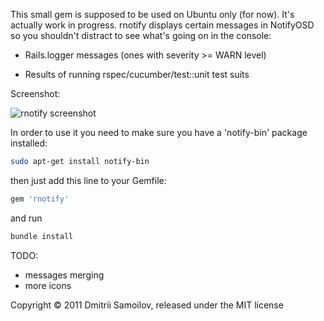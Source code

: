 This small gem is supposed to be used on Ubuntu only (for now). It's actually work in progress. rnotify displays certain messages in NotifyOSD so you shouldn't distract to see what's going on in the console:

* Rails.logger messages (ones with severity >= WARN level)

* Results of running rspec/cucumber/test::unit test suits

Screenshot:

![rnotify screenshot](http://germaninthetown.com/rnotify_screenshot.png)

In order to use it you need to make sure you have a 'notify-bin' package installed:

```sh
sudo apt-get install notify-bin
```

then just add this line to your Gemfile:

```ruby
gem 'rnotify'
```

and run

```sh
bundle install
```

TODO:

* messages merging
* more icons

Copyright © 2011 Dmitrii Samoilov, released under the MIT license
